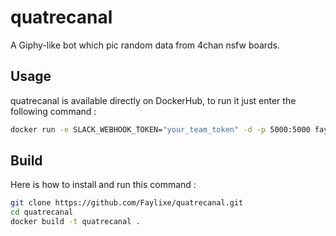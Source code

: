 # quatrecanal

A Giphy-like bot which pic random data from 4chan nsfw boards.

## Usage

quatrecanal is available directly on DockerHub, to run it just enter the following command :

```bash
docker run -e SLACK_WEBHOOK_TOKEN="your_team_token" -d -p 5000:5000 faylixe/quatrecanal
```

## Build

Here is how to install and run this command :

```bash
git clone https://github.com/Faylixe/quatrecanal.git
cd quatrecanal
docker build -t quatrecanal .
```
